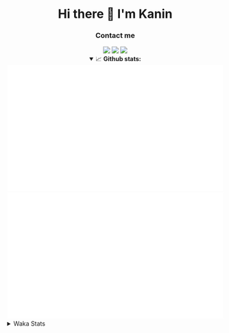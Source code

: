 <div align="center">
 <h1>Hi there 👋 I'm Kanin</h1>
 <h3>Contact me</h3>
 <a href="mailto:im@kanin.dev"><img src="https://img.shields.io/badge/gmail-%23D14836.svg?&style=for-the-badge&logo=gmail&logoColor=white"/></a>
 <a href="https://twitter.com/KaninTwt"><img src="https://img.shields.io/badge/twitter-%231DA1F2.svg?&style=for-the-badge&logo=twitter&logoColor=white"/></a>
 <a href="https://www.linkedin.com/in/KaninDev"><img src="https://img.shields.io/badge/linkedin-%230077B5.svg?&style=for-the-badge&logo=linkedin&logoColor=white"/></a>
<details open>
  <summary>📈 <b>Github stats:</b></summary>
  <img src="https://github.com/Kanin/Kanin/blob/master/scripts/GitHubStats/generated/overview.svg"/>
  <img src="https://github.com/Kanin/Kanin/blob/master/scripts/GitHubStats/generated/languages.svg"/>
</details>
</div>

<details>
 <summary>Waka Stats</summary>

<!--START_SECTION:waka-->
![Code Time](http://img.shields.io/badge/Code%20Time-2%2C254%20hrs%2050%20mins-blue)

![Profile Views](http://img.shields.io/badge/Profile%20Views-0-blue)

![Lines of code](https://img.shields.io/badge/From%20Hello%20World%20I%27ve%20Written-575.2%20thousand%20lines%20of%20code-blue)

**🐱 My GitHub Data** 

> 📦 105.9 kB Used in GitHub's Storage 
 > 
> 🏆 11 Contributions in the Year 2024
 > 
> 🚫 Not Opted to Hire
 > 
> 📜 24 Public Repositories 
 > 
> 🔑 13 Private Repositories 
 > 
**I'm an Early 🐤** 

```text
🌞 Morning                2335 commits        ██████░░░░░░░░░░░░░░░░░░░   25.96 % 
🌆 Daytime                2744 commits        ████████░░░░░░░░░░░░░░░░░   30.51 % 
🌃 Evening                2591 commits        ███████░░░░░░░░░░░░░░░░░░   28.81 % 
🌙 Night                  1323 commits        ████░░░░░░░░░░░░░░░░░░░░░   14.71 % 
```
📅 **I'm Most Productive on Monday** 

```text
Monday                   1743 commits        █████░░░░░░░░░░░░░░░░░░░░   19.38 % 
Tuesday                  1268 commits        ████░░░░░░░░░░░░░░░░░░░░░   14.10 % 
Wednesday                862 commits         ██░░░░░░░░░░░░░░░░░░░░░░░   09.59 % 
Thursday                 1370 commits        ████░░░░░░░░░░░░░░░░░░░░░   15.23 % 
Friday                   1512 commits        ████░░░░░░░░░░░░░░░░░░░░░   16.81 % 
Saturday                 885 commits         ██░░░░░░░░░░░░░░░░░░░░░░░   09.84 % 
Sunday                   1353 commits        ████░░░░░░░░░░░░░░░░░░░░░   15.05 % 
```


📊 **This Week I Spent My Time On** 

```text
🕑︎ Time Zone: America/New_York

💬 Programming Languages: 
HTML                     17 hrs 8 mins       ███████████████████░░░░░░   74.67 % 
Python                   3 hrs 2 mins        ███░░░░░░░░░░░░░░░░░░░░░░   13.25 % 
XML                      1 hr 43 mins        ██░░░░░░░░░░░░░░░░░░░░░░░   07.53 % 
JavaScript               27 mins             █░░░░░░░░░░░░░░░░░░░░░░░░   02.02 % 
TypeScript               9 mins              ░░░░░░░░░░░░░░░░░░░░░░░░░   00.68 % 

🔥 Editors: 
VS Code                  22 hrs 23 mins      ████████████████████████░   97.56 % 
PyCharm                  33 mins             █░░░░░░░░░░░░░░░░░░░░░░░░   02.44 % 

🐱‍💻 Projects: 
APIServer                22 hrs 23 mins      ████████████████████████░   97.56 % 
NailaSite                33 mins             █░░░░░░░░░░░░░░░░░░░░░░░░   02.44 % 

💻 Operating System: 
Windows                  22 hrs 56 mins      █████████████████████████   100.00 % 
```

**I Mostly Code in Python** 

```text
Python                   30 repos            ████████████████░░░░░░░░░   65.22 % 
Java                     4 repos             ██░░░░░░░░░░░░░░░░░░░░░░░   08.70 % 
HTML                     3 repos             ██░░░░░░░░░░░░░░░░░░░░░░░   06.52 % 
TypeScript               2 repos             █░░░░░░░░░░░░░░░░░░░░░░░░   04.35 % 
Kotlin                   2 repos             █░░░░░░░░░░░░░░░░░░░░░░░░   04.35 % 
```



**Timeline**

![Lines of Code chart](https://raw.githubusercontent.com/Kanin/Kanin/master/assets/bar_graph.png)


 Last Updated on 20/01/2024 12:04:30 UTC
<!--END_SECTION:waka-->
</details>
